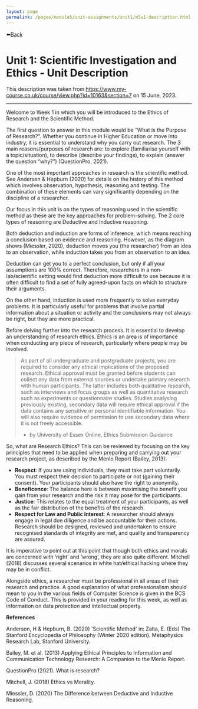 ```yaml
---
layout: page
permalink: /pages/module5/unit-assignments/unit1/m5u1-description.html
---
```


⬅️[Back](/pages/module5/unit-assignments/unit1/m5u1.html)

# Unit 1: Scientific Investigation and Ethics - Unit Description

This description was taken from https://www.my-course.co.uk/course/view.php?id=10163&section=7 on 15 June, 2023.

---

Welcome to Week 1 in which you will be introduced to the Ethics of Research and the Scientific Method.

The first question to answer in this module would be “What is the Purpose of Research?”. Whether you continue in Higher Education or move into industry, it is essential to understand why you carry out research. The 3 main reasons/purposes of research are: to explore (familiarise yourself with a topic/situation), to describe (describe your findings), to explain (answer the question “why?”) (QuestionPro, 2021).

One of the most important approaches in research is the scientific method. See Andersen & Hepburn (2020) for details on the history of this method which involves observation, hypothesis, reasoning and testing. The combination of these elements can vary significantly depending on the discipline of a researcher.

Our focus in this unit is on the types of reasoning used in the scientific method as these are the key approaches for problem-solving. The 2 core types of reasoning are Deductive and Inductive reasoning.

Both deduction and induction are forms of inference, which means reaching a conclusion based on evidence and reasoning. However, as the diagram shows (Miessler, 2020), deduction moves you (the researcher) from an idea to an observation, while induction takes you from an observation to an idea.

Deduction can get you to a perfect conclusion, but only if all your assumptions are 100% correct. Therefore, researchers in a non-lab/scientific setting would find deduction more difficult to use because it is often difficult to find a set of fully agreed-upon facts on which to structure their arguments.

On the other hand, induction is used more frequently to solve everyday problems. It is particularly useful for problems that involve partial information about a situation or activity and the conclusions may not always be right, but they are more practical.

Before delving further into the research process. It is essential to develop an understanding of research ethics. Ethics is an area is of importance when conducting any piece of research, particularly where people may be involved.

>As part of all undergraduate and postgraduate projects, you are required to consider any ethical implications of the proposed research. Ethical approval must be granted before students can collect any data from external sources or undertake primary research with human participants. The latter includes both qualitative research, such as interviews and focus groups as well as quantitative research such as experiments or questionnaire studies. Studies analysing previously existing, secondary data will require ethical approval if the data contains any sensitive or personal identifiable information. You will also require evidence of permission to use secondary data where it is not freely accessible. 
>
>- by University of Essex Online, Ethics Submission Guidance

So, what are Research Ethics? This can be reviewed by focusing on the key principles that need to be applied when preparing and carrying out your research project, as described by the Menlo Report (Bailey, 2013):
- **Respect**: If you are using individuals, they must take part voluntarily. You must respect their decision to participate or not (gaining their consent). Your participants should also have the right to anonymity.
- **Beneficence**: The balance here is between maximising the benefit you gain from your research and the risk it may pose for the participants.
- **Justice**: This relates to the equal treatment of your participants, as well as the fair distribution of the benefits of the research.
- **Respect for Law and Public Interest**: A researcher should always engage in legal due diligence and be accountable for their actions. Research should be designed, reviewed and undertaken to ensure recognised standards of integrity are met, and quality and transparency are assured.

It is imperative to point out at this point that though both ethics and morals are concerned with ‘right’ and ‘wrong’, they are also quite different. Mitchell (2018) discusses several scenarios in white hat/ethical hacking where they may be in conflict.

Alongside ethics, a researcher must be professional in all areas of their research and practice. A good explanation of what professionalism should mean to you in the various fields of Computer Science is given in the BCS Code of Conduct. This is provided in your reading for this week, as well as information on data protection and intellectual property.

**References**

Anderson, H & Hepburn, B. (2020) 'Scientific Method' in: Zalta, E. (Eds) The Stanford Encyclopedia of Philosophy (Winter 2020 edition). Metaphysics Research Lab, Stanford University.

Bailey, M. et al. (2013) Applying Ethical Principles to Information and Communication Technology Research: A Companion to the Menlo Report.

QuestionPro (2021). What is research?

Mitchell, J. (2018) Ethics vs Morality.

Miessler, D. (2020) The Difference between Deductive and Inductive Reasoning.
